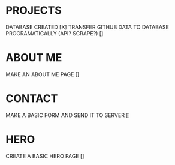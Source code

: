 # PROJECTS

DATABASE CREATED [X]
TRANSFER GITHUB DATA TO DATABASE PROGRAMATICALLY (API? SCRAPE?) []

# ABOUT ME

MAKE AN ABOUT ME PAGE []

# CONTACT

MAKE A BASIC FORM AND SEND IT TO SERVER []

# HERO

CREATE A BASIC HERO PAGE []
